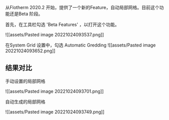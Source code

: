 从Flotherm 2020.2 开始，提供了一个新的Feature，自动局部网格。目前这个功能还是Beta 阶段。

首先，在工具栏勾选 'Beta Features' ，以打开这个功能。

![[assets/Pasted image 20221024093537.png]]

在System Grid 设置中，勾选 Automatic Gredding
![[assets/Pasted image 20221024093652.png]]

## 结果对比

手动设置的局部网格

![[assets/Pasted image 20221024093701.png]]

自动生成的局部网格

![[assets/Pasted image 20221024093749.png]]